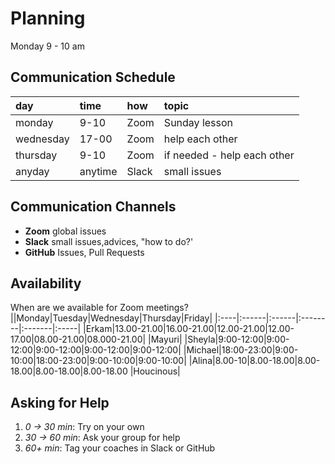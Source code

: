 # Planning

Monday 9 - 10 am

## Communication Schedule

| day       | time    | how   | topic                       |
| :-------- | :------ | :---- | :-------------------------- |
| monday    | 9-10    | Zoom  | Sunday lesson               |
| wednesday | 17-00   | Zoom  | help each other             |
| thursday  | 9-10    | Zoom  | if needed - help each other |
| anyday    | anytime | Slack | small issues                |

## Communication Channels

<!--As a team come up with a plan for how to use each communication channel. What will you discuss on each one? How often will you get in touch on each channel? Below is a starter list of different ways to communicate, go ahead and rewrite this list so it works for your team:-->

- **Zoom** global issues
- **Slack** small issues,advices, "how to do?'
- **GitHub** Issues, Pull Requests

<!--- **Planning Documents**:
- **Slack Messaging**:
- **Video Calls**:
- **Issues**:
- **Pull Requests**:-->

## Availability

When are we available for Zoom meetings?
||Monday|Tuesday|Wednesday|Thursday|Friday|
|:----|:------|:------|:--------|:-------|:-----|
|Erkam|13.00-21.00|16.00-21.00|12.00-21.00|12.00-17.00|08.00-21.00|08.000-21.00|
|Mayuri|
|Sheyla|9:00-12:00|9:00-12:00|9:00-12:00|9:00-12:00|9:00-12:00|
|Michael|18:00-23:00|9:00-10:00|18:00-23:00|9:00-10:00|9:00-10:00|
|Alina|8.00-10|8.00-18.00|8.00-18.00|8.00-18.00|8.00-18.00
|Houcinous|

## Asking for Help

<!--There's a fine line between confidently learning from your mistakes, and stubbornly getting no where. Here is a general guide for when to ask for help based on how long you've been stuck on the same problem:-->

1. _0 -> 30 min_: Try on your own
2. _30 -> 60 min_: Ask your group for help
3. _60+ min_: Tag your coaches in Slack or GitHub
